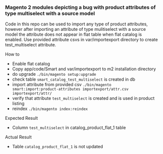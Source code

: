 ### Magento 2 modules depicting a bug with product attributes of type multiselect with a source model 

Code in this repo can be used to import any type of product attributes, however after importing an attribute of type
mulitiselect with a source model the attribute does not appear in flat table when flat catalog is enabled. Use provided
attribute csvs in var/importexport directory to create test_multiselect attribute.

How to

- Enable flat catalog
- Copy app/code/Smart and var/importexport to m2 installation directory
- do upgrade ```./bin/magento setup:upgrade```
- check table ```smart_catalog_test_multiselect``` is created in db
- import attribute from provided csv ```./bin/magento smart:import:product-attributes importexport/attr.csv importexport/attr/```
- verify that attribute ```test_multiselect``` is created and is used in product listing
- reindex ```./bin/magento index:reindex```

Expected Result

- Column ```test_multiselect``` in catalog_product_flat_1 table

Actual Result

- Table ```catalog_product_flat_1``` is not updated   
 